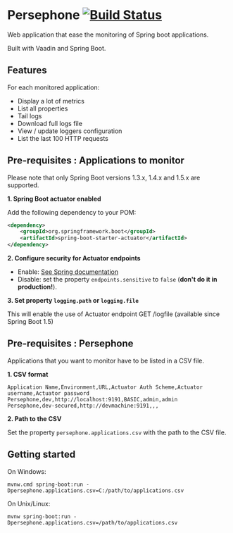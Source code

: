 # Persephone [![Build Status](https://api.travis-ci.org/vianneyfaivre/Persephone.svg?branch=master)](https://travis-ci.org/vianneyfaivre/Persephone)

Web application that ease the monitoring of Spring boot applications. 

Built with Vaadin and Spring Boot.

## Features

For each monitored application:
* Display a lot of metrics
* List all properties
* Tail logs
* Download full logs file
* View / update loggers configuration
* List the last 100 HTTP requests

## Pre-requisites : Applications to monitor

Please note that only Spring Boot versions 1.3.x, 1.4.x and 1.5.x are supported.

**1. Spring Boot actuator enabled**

Add the following dependency to your POM:

```xml
<dependency>
	<groupId>org.springframework.boot</groupId>
	<artifactId>spring-boot-starter-actuator</artifactId>
</dependency>
```

**2. Configure security for Actuator endpoints**

* Enable: [See Spring documentation](https://docs.spring.io/spring-boot/docs/1.5.7.RELEASE/reference/htmlsingle/#production-ready-sensitive-endpoints)
* Disable: set the property `endpoints.sensitive` to `false` (**don't do it in production!**).

**3. Set property `logging.path` or `logging.file`**

This will enable the use of Actuator endpoint GET /logfile (available since Spring Boot 1.5)

## Pre-requisites : Persephone

Applications that you want to monitor have to be listed in a CSV file.

**1. CSV format**

```
Application Name,Environment,URL,Actuator Auth Scheme,Actuator username,Actuator password
Persephone,dev,http://localhost:9191,BASIC,admin,admin
Persephone,dev-secured,http://devmachine:9191,,,
```

**2. Path to the CSV**

Set the property `persephone.applications.csv` with the path to the CSV file. 

## Getting started

On Windows:

`mvnw.cmd spring-boot:run -Dpersephone.applications.csv=C:/path/to/applications.csv`

On Unix/Linux:

`mvnw spring-boot:run -Dpersephone.applications.csv=/path/to/applications.csv`
